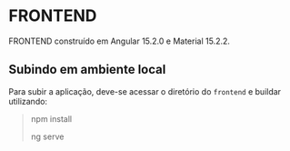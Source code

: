 # FRONTEND

FRONTEND construído em Angular 15.2.0 e Material 15.2.2.

## Subindo em ambiente local

Para subir a aplicação, deve-se acessar o diretório do `frontend` e buildar utilizando:
> npm install
>
> ng serve
>

